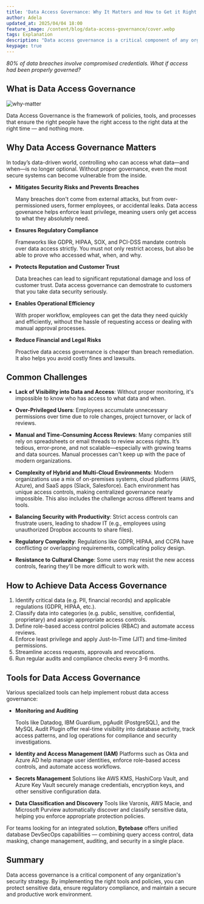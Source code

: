 ```yaml
---
title: 'Data Access Governance: Why It Matters and How to Get it Right'
author: Adela
updated_at: 2025/04/04 18:00
feature_image: /content/blog/data-access-governance/cover.webp
tags: Explanation
description: "Data access governance is a critical component of any organization's security strategy. By implementing the right tools and policies, you can protect sensitive data, ensure regulatory compliance, and maintain a secure and productive work environment."
keypage: true
---
```


_80% of data breaches involve compromised credentials. What if access had been properly governed?_

## What is Data Access Governance

![why-matter](/content/blog/data-access-governance/why-matter.webp)

Data Access Governance is the framework of policies, tools, and processes that ensure the right people have the right access to the right data at the right time — and nothing more.

## Why Data Access Governance Matters

In today’s data-driven world, controlling who can access what data—and when—is no longer optional. Without proper governance, even the most secure systems can become vulnerable from the inside.

- **Mitigates Security Risks and Prevents Breaches**

  Many breaches don't come from external attacks, but from over-permissioned users, former employees, or accidental leaks. Data access govenance helps enforce least privilege, meaning users only get access to what they absolutely need.

- **Ensures Regulatory Compliance**

  Frameworks like GDPR, HIPAA, SOX, and PCI-DSS mandate controls over data access strictly. You must not only restrict access, but also be able to prove who accessed what, when, and why.

- **Protects Reputation and Customer Trust**

  Data breaches can lead to significant reputational damage and loss of customer trust. Data access governance can demostrate to customers that you take data security seriously.

- **Enables Operational Efficiency**

  With proper workflow, employees can get the data they need quickly and efficiently, without the hassle of requesting access or dealing with manual approval processes.

- **Reduce Financial and Legal Risks**

  Proactive data access governance is cheaper than breach remediation. It also helps you avoid costly fines and lawsuits.

## Common Challenges

- **Lack of Visibility into Data and Access**: Without proper monitoring, it's impossible to know who has access to what data and when.

- **Over-Privileged Users**: Employees accumulate unnecessary permissions over time due to role changes, project turnover, or lack of reviews.

- **Manual and Time-Consuming Access Reviews**: Many companies still rely on spreadsheets or email threads to review access rights. It’s tedious, error-prone, and not scalable—especially with growing teams and data sources. Manual processes can't keep up with the pace of modern organizations.

- **Complexity of Hybrid and Multi-Cloud Environments**: Modern organizations use a mix of on-premises systems, cloud platforms (AWS, Azure), and SaaS apps (Slack, Salesforce). Each environment has unique access controls, making centralized governance nearly impossible. This also includes the challenge across different teams and tools.

- **Balancing Security with Productivity**: Strict access controls can frustrate users, leading to shadow IT (e.g., employees using unauthorized Dropbox accounts to share files).

- **Regulatory Complexity**: Regulations like GDPR, HIPAA, and CCPA have conflicting or overlapping requirements, complicating policy design.

- **Resistance to Cultural Change**: Some users may resist the new access controls, fearing they'll be more difficult to work with.

## How to Achieve Data Access Governance

1. Identify critical data (e.g. PII, financial records) and applicable regulations (GDPR, HIPAA, etc.).
1. Classify data into categories (e.g. public, sensitive, confidential, proprietary) and assign appropriate access controls.
1. Define role-based access control policies (RBAC) and automate access reviews.
1. Enforce least privilege and apply Just-In-Time (JIT) and time-limited permissions.
1. Streamline access requests, approvals and revocations.
1. Run regular audits and compliance checks every 3-6 months.

## Tools for Data Access Governance

Various specialized tools can help implement robust data access governance:

- **Monitoring and Auditing**

  Tools like Datadog, IBM Guardium, pgAudit (PostgreSQL), and the MySQL Audit Plugin offer real-time visibility into database activity, track access patterns, and log operations for compliance and security investigations.

- **Identity and Access Management (IAM)**
  Platforms such as Okta and Azure AD help manage user identities, enforce role-based access controls, and automate access workflows.

- **Secrets Management**
  Solutions like AWS KMS, HashiCorp Vault, and Azure Key Vault securely manage credentials, encryption keys, and other sensitive configuration data.

- **Data Classification and Discovery**
  Tools like Varonis, AWS Macie, and Microsoft Purview automatically discover and classify sensitive data, helping you enforce appropriate protection policies.

For teams looking for an integrated solution, **Bytebase** offers unified database DevSecOps capabilities — combining query access control, data masking, change management, auditing, and security in a single place.

## Summary

Data access governance is a critical component of any organization's security strategy. By implementing the right tools and policies, you can protect sensitive data, ensure regulatory compliance, and maintain a secure and productive work environment.
